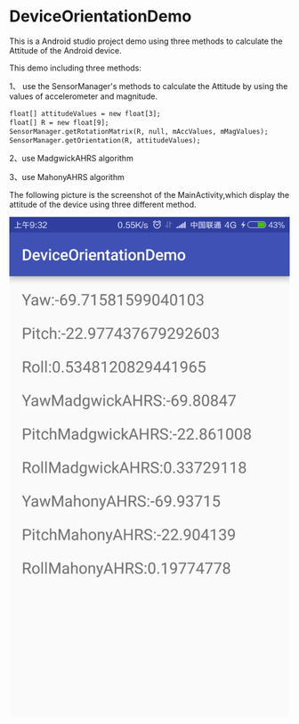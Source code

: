 # DeviceOrientationDemo

This is a Android studio project demo using three methods to calculate the Attitude of the Android device.

This demo including three methods:

1、 use the SensorManager's methods to calculate the Attitude by using the values of accelerometer and magnitude.

    float[] attitudeValues = new float[3];
    float[] R = new float[9];
    SensorManager.getRotationMatrix(R, null, mAccValues, mMagValues);
    SensorManager.getOrientation(R, attitudeValues);
  
2、use MadgwickAHRS algorithm

3、use MahonyAHRS algorithm

The following picture is the screenshot of the MainActivity,which display the attitude of the device using three different method.

![image](https://github.com/EasyLiu-Ly/DeviceOrientationDemo/blob/master/DeviceOrientationDemo/screenShot.png)
